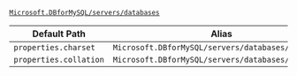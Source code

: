 [`Microsoft.DBforMySQL/servers/databases`](https://docs.microsoft.com/en-us/azure/templates/microsoft.dbformysql/servers/databases)

| Default Path | Alias |
|---|---|
| `properties.charset` | `Microsoft.DBforMySQL/servers/databases/charset` |
| `properties.collation` | `Microsoft.DBforMySQL/servers/databases/collation` |

